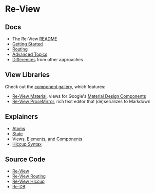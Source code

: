 # Re-View

## Docs

- The Re-View [README](https://github.com/re-view/re-view/blob/master/README.md)
- [Getting Started](re-view/getting-started)
- [Routing](routing)
- [Advanced Topics](re-view/advanced-topics)
- [Differences](re-view/differences) from other approaches

## View Libraries

Check out the [component gallery](https://re-view.matt.is), which features:

- [Re-View Material](https://www.github.com/re-view/re-view-material), views for Google's [Material Design Components](https://github.com/material-components/material-components-web)
- [Re-View ProseMirror](https://www.github.com/re-view/re-view-prosemirror), rich text editor that (de)serializes to Markdown

## Explainers

- [Atoms](explainers/atoms)
- [State](explainers/state)
- [Views, Elements, and Components](explainers/views-elements-components)
- [Hiccup Syntax](hiccup/syntax)

## Source Code

- [Re-View](https://www.github.com/re-view/re-view)
- [Re-View Routing](https://www.github.com/re-view/re-view-routing)
- [Re-View Hiccup](https://www.github.com/re-view/re-view-hiccup)
- [Re-DB](https://www.github.com/re-view/re-db)
